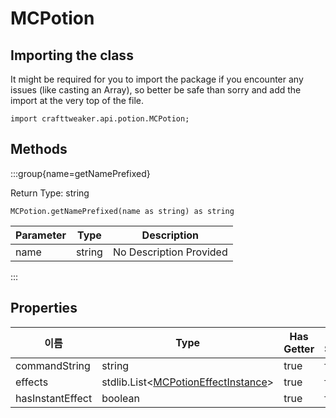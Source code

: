 # MCPotion

## Importing the class

It might be required for you to import the package if you encounter any issues (like casting an Array), so better be safe than sorry and add the import at the very top of the file.
```zenscript
import crafttweaker.api.potion.MCPotion;
```


## Methods

:::group{name=getNamePrefixed}

Return Type: string

```zenscript
MCPotion.getNamePrefixed(name as string) as string
```

| Parameter | Type   | Description             |
| --------- | ------ | ----------------------- |
| name      | string | No Description Provided |


:::


## Properties

| 이름               | Type                                                                                                 | Has Getter | Has Setter |
| ---------------- | ---------------------------------------------------------------------------------------------------- | ---------- | ---------- |
| commandString    | string                                                                                               | true       | false      |
| effects          | stdlib.List&lt;[MCPotionEffectInstance](/vanilla/api/potions/MCPotionEffectInstance)&gt; | true       | false      |
| hasInstantEffect | boolean                                                                                              | true       | false      |

